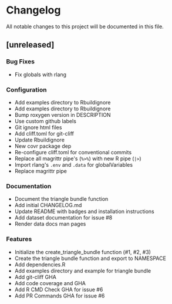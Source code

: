 # Changelog
All notable changes to this project will be documented in this file.

## [unreleased]

### Bug Fixes

- Fix globals with rlang

### Configuration

- Add examples directory to Rbuildignore
- Add examples directory to Rbuildignore
- Bump roxygen version in DESCRIPTION
- Use custom github labels
- Git ignore html files
- Add cliff.toml for git-cliff
- Update Rbuildignore
- New covr package dep
- Re-configure cliff.toml for conventional commits
- Replace all magrittr pipe's (`%>%`) with new R pipe (`|>`)
- Import rlang's `.env` and `.data` for globalVariables
- Replace magrittr pipe

### Documentation

- Document the triangle bundle function
- Add initial CHANGELOG.md
- Update README with badges and installation instructions
- Add dataset documentation for issue #8
- Render data docs man pages

### Features

- Initialize the create_triangle_bundle function (#1, #2, #3)
- Create the triangle bundle function and export to NAMESPACE
- Add dependencies.R
- Add examples directory and example for triangle bundle
- Add git-cliff GHA
- Add code coverage and GHA
- Add R CMD Check GHA for issue #6
- Add PR Commands GHA for issue #6

<!-- generated by git-cliff -->
